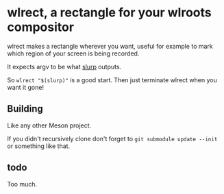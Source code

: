 # wlrect, a rectangle for your wlroots compositor
wlrect makes a rectangle wherever you want, useful for example to mark which region of your screen is being recorded.

It expects argv to be what [slurp] outputs.

So `wlrect "$(slurp)"` is a good start. Then just terminate wlrect when you want it gone!

## Building
Like any other Meson project.

If you didn't recursively clone don't forget to `git submodule update --init` or something like that.

## todo
Too much.

[slurp]:https://github.com/emersion/slurp
